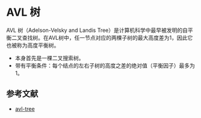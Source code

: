 # AVL 树

AVL 树（Adelson-Velsky and Landis Tree）是计算机科学中最早被发明的自平衡二叉查找树。在AVL树中，任一节点对应的两棵子树的最大高度差为1，因此它也被称为高度平衡树。

- 本身首先是一棵二叉搜索树。
- 带有平衡条件：每个结点的左右子树的高度之差的绝对值（平衡因子）最多为1。

## 参考文献

- [avl-tree](https://baike.baidu.com/item/AVL%E6%A0%91/10986648)
